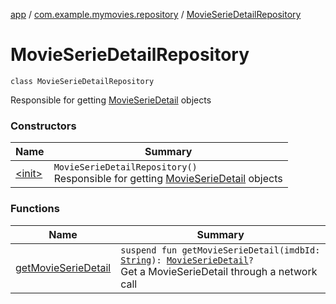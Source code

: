 [app](../../index.md) / [com.example.mymovies.repository](../index.md) / [MovieSerieDetailRepository](./index.md)

# MovieSerieDetailRepository

`class MovieSerieDetailRepository`

Responsible for getting [MovieSerieDetail](../../com.example.mymovies.models/-movie-serie-detail/index.md) objects

### Constructors

| Name | Summary |
|---|---|
| [&lt;init&gt;](-init-.md) | `MovieSerieDetailRepository()`<br>Responsible for getting [MovieSerieDetail](../../com.example.mymovies.models/-movie-serie-detail/index.md) objects |

### Functions

| Name | Summary |
|---|---|
| [getMovieSerieDetail](get-movie-serie-detail.md) | `suspend fun getMovieSerieDetail(imdbId: `[`String`](https://kotlinlang.org/api/latest/jvm/stdlib/kotlin/-string/index.html)`): `[`MovieSerieDetail`](../../com.example.mymovies.models/-movie-serie-detail/index.md)`?`<br>Get a MovieSerieDetail through a network call |
